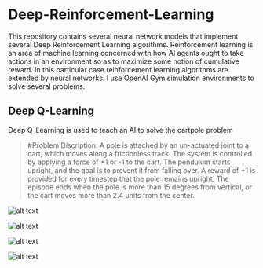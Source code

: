 # Deep-Reinforcement-Learning

This repository contains several neural network models that implement several Deep Reinforcement Learning algorithms. Reinforcement learning is an area of machine learning concerned with how AI agents ought to take actions in an environment so as to maximize some notion of cumulative reward. In this particular case reinforcement learning algorithms are extended by neural networks. I use OpenAI Gym simulation environments to solve several problems. 

## Deep Q-Learning

Deep Q-Learning is used to teach an AI to solve the cartpole problem


> #Problem Discription: A pole is attached by an un-actuated joint to a cart, which moves along a frictionless track. The system is controlled by applying a force of +1 or -1 to the cart. The pendulum starts upright, and the goal is to prevent it from falling over. A reward of +1 is provided for every timestep that the pole remains upright. The episode ends when the pole is more than 15 degrees from vertical, or the cart moves more than 2.4 units from the center.

![alt text](https://github.com/artem-oppermann/Deep-Reinforcement-Learning/blob/master/gif%20samples/cartpole_before.gif)

![alt text](https://github.com/artem-oppermann/Deep-Reinforcement-Learning/blob/master/gif%20samples/cartpole_after4.gif)

![alt text](https://github.com/artem-oppermann/Deep-Reinforcement-Learning/blob/master/gif%20samples/pendulum_before.gif)


![alt text](https://github.com/artem-oppermann/Deep-Reinforcement-Learning/blob/master/gif%20samples/pendulum_after.gif)
